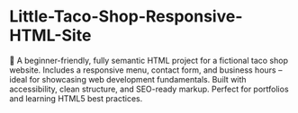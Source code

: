 # Little-Taco-Shop-Responsive-HTML-Site
🌮 A beginner-friendly, fully semantic HTML project for a fictional taco shop website. Includes a responsive menu, contact form, and business hours – ideal for showcasing web development fundamentals. Built with accessibility, clean structure, and SEO-ready markup. Perfect for portfolios and learning HTML5 best practices.
